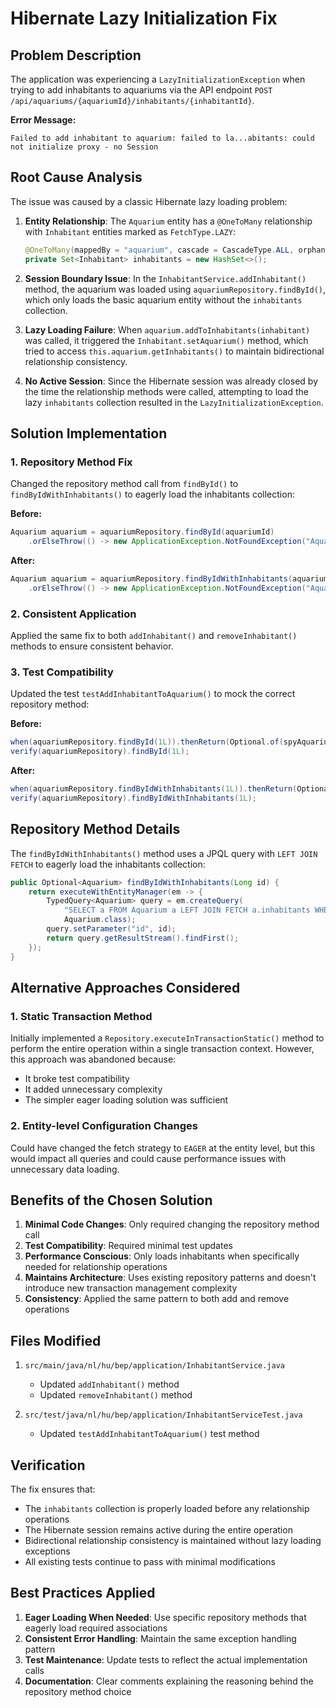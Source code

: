# Hibernate Lazy Initialization Fix

## Problem Description

The application was experiencing a `LazyInitializationException` when trying to add inhabitants to aquariums via the API endpoint `POST /api/aquariums/{aquariumId}/inhabitants/{inhabitantId}`.

**Error Message:**
```
Failed to add inhabitant to aquarium: failed to la...abitants: could not initialize proxy - no Session
```

## Root Cause Analysis

The issue was caused by a classic Hibernate lazy loading problem:

1. **Entity Relationship**: The `Aquarium` entity has a `@OneToMany` relationship with `Inhabitant` entities marked as `FetchType.LAZY`:
   ```java
   @OneToMany(mappedBy = "aquarium", cascade = CascadeType.ALL, orphanRemoval = true, fetch = FetchType.LAZY)
   private Set<Inhabitant> inhabitants = new HashSet<>();
   ```

2. **Session Boundary Issue**: In the `InhabitantService.addInhabitant()` method, the aquarium was loaded using `aquariumRepository.findById()`, which only loads the basic aquarium entity without the `inhabitants` collection.

3. **Lazy Loading Failure**: When `aquarium.addToInhabitants(inhabitant)` was called, it triggered the `Inhabitant.setAquarium()` method, which tried to access `this.aquarium.getInhabitants()` to maintain bidirectional relationship consistency.

4. **No Active Session**: Since the Hibernate session was already closed by the time the relationship methods were called, attempting to load the lazy `inhabitants` collection resulted in the `LazyInitializationException`.

## Solution Implementation

### 1. Repository Method Fix
Changed the repository method call from `findById()` to `findByIdWithInhabitants()` to eagerly load the inhabitants collection:

**Before:**
```java
Aquarium aquarium = aquariumRepository.findById(aquariumId)
    .orElseThrow(() -> new ApplicationException.NotFoundException("Aquarium", aquariumId));
```

**After:**
```java
Aquarium aquarium = aquariumRepository.findByIdWithInhabitants(aquariumId)
    .orElseThrow(() -> new ApplicationException.NotFoundException("Aquarium", aquariumId));
```

### 2. Consistent Application
Applied the same fix to both `addInhabitant()` and `removeInhabitant()` methods to ensure consistent behavior.

### 3. Test Compatibility
Updated the test `testAddInhabitantToAquarium()` to mock the correct repository method:

**Before:**
```java
when(aquariumRepository.findById(1L)).thenReturn(Optional.of(spyAquarium));
verify(aquariumRepository).findById(1L);
```

**After:**
```java
when(aquariumRepository.findByIdWithInhabitants(1L)).thenReturn(Optional.of(spyAquarium));
verify(aquariumRepository).findByIdWithInhabitants(1L);
```

## Repository Method Details

The `findByIdWithInhabitants()` method uses a JPQL query with `LEFT JOIN FETCH` to eagerly load the inhabitants collection:

```java
public Optional<Aquarium> findByIdWithInhabitants(Long id) {
    return executeWithEntityManager(em -> {
        TypedQuery<Aquarium> query = em.createQuery(
            "SELECT a FROM Aquarium a LEFT JOIN FETCH a.inhabitants WHERE a.id = :id", 
            Aquarium.class);
        query.setParameter("id", id);
        return query.getResultStream().findFirst();
    });
}
```

## Alternative Approaches Considered

### 1. Static Transaction Method
Initially implemented a `Repository.executeInTransactionStatic()` method to perform the entire operation within a single transaction context. However, this approach was abandoned because:
- It broke test compatibility
- It added unnecessary complexity
- The simpler eager loading solution was sufficient

### 2. Entity-level Configuration Changes
Could have changed the fetch strategy to `EAGER` at the entity level, but this would impact all queries and could cause performance issues with unnecessary data loading.

## Benefits of the Chosen Solution

1. **Minimal Code Changes**: Only required changing the repository method call
2. **Test Compatibility**: Required minimal test updates
3. **Performance Conscious**: Only loads inhabitants when specifically needed for relationship operations
4. **Maintains Architecture**: Uses existing repository patterns and doesn't introduce new transaction management complexity
5. **Consistency**: Applied the same pattern to both add and remove operations

## Files Modified

1. `src/main/java/nl/hu/bep/application/InhabitantService.java`
   - Updated `addInhabitant()` method
   - Updated `removeInhabitant()` method

2. `src/test/java/nl/hu/bep/application/InhabitantServiceTest.java`
   - Updated `testAddInhabitantToAquarium()` test method

## Verification

The fix ensures that:
- The `inhabitants` collection is properly loaded before any relationship operations
- The Hibernate session remains active during the entire operation
- Bidirectional relationship consistency is maintained without lazy loading exceptions
- All existing tests continue to pass with minimal modifications

## Best Practices Applied

1. **Eager Loading When Needed**: Use specific repository methods that eagerly load required associations
2. **Consistent Error Handling**: Maintain the same exception handling pattern
3. **Test Maintenance**: Update tests to reflect the actual implementation calls
4. **Documentation**: Clear comments explaining the reasoning behind the repository method choice 